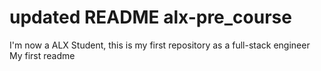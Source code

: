# updated README alx-pre_course
I'm now a ALX Student, this is my first repository as a full-stack engineer
My first readme
